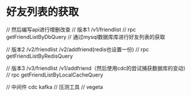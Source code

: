 # 好友列表的获取


// 然后编写api进行增删改查
// 版本1 /v1/friendlist
// rpc getFriendListByDbQuery
// 通过mysql数据库库进行好友列表的获取

// 版本2 /v2/friendlist /v2/addfriend(redis也设置一份)
// rpc getFriendListByRedisQuery

// 版本3 /v3/friendlist /v1/addfriend（然后使用cdc的尝试捕获数据库的变动）
// rpc getFriendListByLocalCacheQuery

// 中间件 cdc kafka
// 压测工具
// vegeta